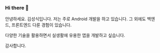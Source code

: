 ### Hi there 👋
안녕하세요. 김성식입니다.
저는 주로 Android 개발을 하고 있습니다.
그 외에도 백엔드, 프론트엔드 다룬 경험이 있습니다.

다양한 기술을 활용하면서 실생활에 유용한 앱을 개발하고 싶습니다.

감사합니다.


<!--
**Biangom/Biangom** is a ✨ _special_ ✨ repository because its `README.md` (this file) appears on your GitHub profile.

Here are some ideas to get you started:

- 🔭 I’m currently working on ...
- 🌱 I’m currently learning ...
- 👯 I’m looking to collaborate on ...
- 🤔 I’m looking for help with ...
- 💬 Ask me about ...
- 📫 How to reach me: ...
- 😄 Pronouns: ...
- ⚡ Fun fact: ...
-->
